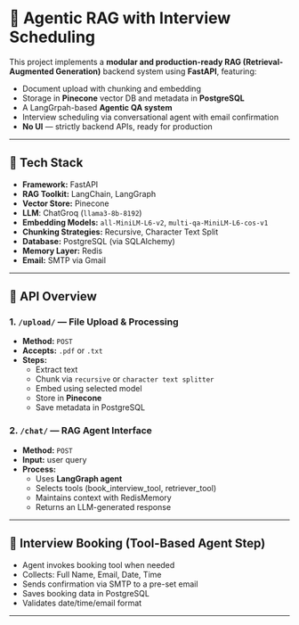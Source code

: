 # 🧠 Agentic RAG with Interview Scheduling

This project implements a **modular and production-ready RAG (Retrieval-Augmented Generation)** backend system using **FastAPI**, featuring:

- Document upload with chunking and embedding
- Storage in **Pinecone** vector DB and metadata in **PostgreSQL**
- A LangGrpah-based **Agentic QA system** 
- Interview scheduling via conversational agent with email confirmation
- **No UI** — strictly backend APIs, ready for production

---

## 🔧 Tech Stack

- **Framework:** FastAPI
- **RAG Toolkit:** LangChain, LangGraph
- **Vector Store:** Pinecone
- **LLM**: ChatGroq (`llama3-8b-8192`)
- **Embedding Models:** `all-MiniLM-L6-v2`, `multi-qa-MiniLM-L6-cos-v1`
- **Chunking Strategies:** Recursive, Character Text Split
- **Database:** PostgreSQL (via SQLAlchemy)
- **Memory Layer:** Redis
- **Email:** SMTP via Gmail

---

## 🚀 API Overview

### 1. `/upload/` — File Upload & Processing

- **Method:** `POST`
- **Accepts:** `.pdf` or `.txt`
- **Steps:**
  - Extract text
  - Chunk via `recursive` or `character text splitter`
  - Embed using selected model
  - Store in **Pinecone**
  - Save metadata in PostgreSQL

### 2. `/chat/` — RAG Agent Interface

- **Method:** `POST`
- **Input:** user query
- **Process:**
  - Uses **LangGraph agent**
  - Selects tools (book_interview_tool, retriever_tool)
  - Maintains context with RedisMemory
  - Returns an LLM-generated response

---

## 📅 Interview Booking (Tool-Based Agent Step)

- Agent invokes booking tool when needed
- Collects: Full Name, Email, Date, Time
- Sends confirmation via SMTP to a pre-set email
- Saves booking data in PostgreSQL
- Validates date/time/email format

---

